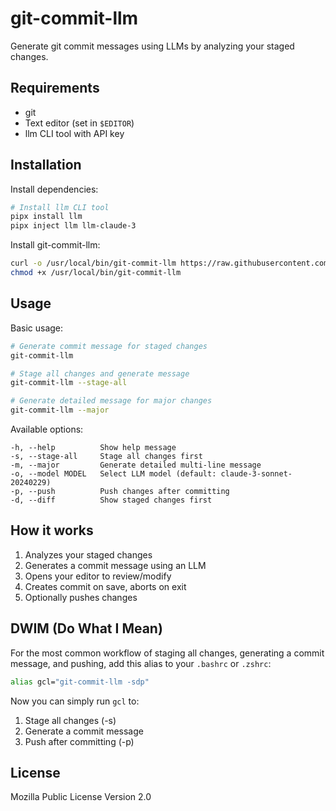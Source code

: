 # git-commit-llm

Generate git commit messages using LLMs by analyzing your staged changes.

## Requirements

- git
- Text editor (set in `$EDITOR`)
- llm CLI tool with API key

## Installation

Install dependencies:
```bash
# Install llm CLI tool
pipx install llm
pipx inject llm llm-claude-3
```

Install git-commit-llm:
```bash
curl -o /usr/local/bin/git-commit-llm https://raw.githubusercontent.com/runekaagaard/git-commit-llm/refs/heads/main/git-commit-llm
chmod +x /usr/local/bin/git-commit-llm
```

## Usage

Basic usage:
```bash
# Generate commit message for staged changes
git-commit-llm

# Stage all changes and generate message
git-commit-llm --stage-all

# Generate detailed message for major changes
git-commit-llm --major
```

Available options:
```
-h, --help          Show help message
-s, --stage-all     Stage all changes first
-m, --major         Generate detailed multi-line message
-o, --model MODEL   Select LLM model (default: claude-3-sonnet-20240229)
-p, --push          Push changes after committing
-d, --diff          Show staged changes first
```

## How it works

1. Analyzes your staged changes
2. Generates a commit message using an LLM
3. Opens your editor to review/modify
4. Creates commit on save, aborts on exit
5. Optionally pushes changes

## DWIM (Do What I Mean)

For the most common workflow of staging all changes, generating a commit message, and pushing, add this alias to your `.bashrc` or `.zshrc`:

```bash
alias gcl="git-commit-llm -sdp"
```

Now you can simply run `gcl` to:
1. Stage all changes (-s)
2. Generate a commit message
3. Push after committing (-p)

## License

Mozilla Public License Version 2.0
